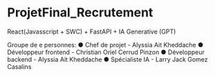 # ProjetFinal_Recrutement

React(Javasscript + SWC) + FastAPI + IA Generative (GPT)

Groupe de e personnes:
● Chef de projet - Alyssia Ait Kheddache
● Développeur frontend - Christian Oriel Cerrud Pinzon
● Développeur backend - Alyssia Ait Kheddache
● Spécialiste IA - Larry Jack Gomez Casalins
